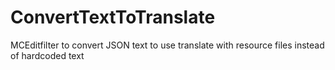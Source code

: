 ConvertTextToTranslate
======================

MCEditfilter to convert JSON text to use translate with resource files instead of hardcoded text
